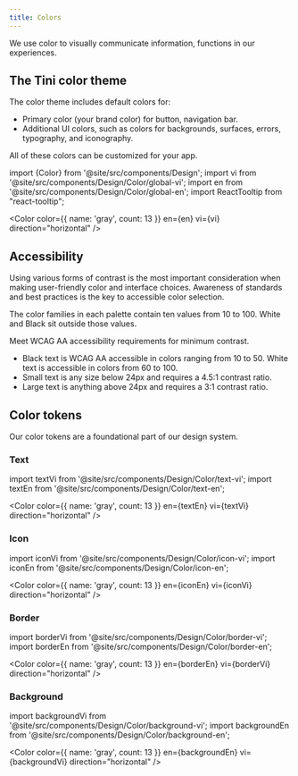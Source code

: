 ```yaml
---
title: Colors
---
```


We use color to visually communicate information, functions in our experiences.

## The Tini color theme

The color theme includes default colors for:

- Primary color (your brand color) for button, navigation bar.
- Additional UI colors, such as colors for backgrounds, surfaces, errors, typography, and iconography.

All of these colors can be customized for your app.

import {Color} from '@site/src/components/Design';
import vi from '@site/src/components/Design/Color/global-vi';
import en from '@site/src/components/Design/Color/global-en';
import ReactTooltip from "react-tooltip";

<Color color={{ name: 'gray', count: 13 }} en={en} vi={vi} direction="horizontal" />
<ReactTooltip />

## Accessibility

Using various forms of contrast is the most important consideration when making user-friendly color and interface choices. Awareness of standards and best practices is the key to accessible color selection.

The color families in each palette contain ten values from 10 to 100. White and Black sit outside those values.

Meet WCAG AA accessibility requirements for minimum contrast.

- Black text is WCAG AA accessible in colors ranging from 10 to 50. White text is accessible in colors from 60 to 100.
- Small text is any size below 24px and requires a 4.5:1 contrast ratio.
- Large text is anything above 24px and requires a 3:1 contrast ratio.

## Color tokens

Our color tokens are a foundational part of our design system.

### Text

import textVi from '@site/src/components/Design/Color/text-vi';
import textEn from '@site/src/components/Design/Color/text-en';

<Color color={{ name: 'gray', count: 13 }} en={textEn} vi={textVi} direction="horizontal" />

### Icon

import iconVi from '@site/src/components/Design/Color/icon-vi';
import iconEn from '@site/src/components/Design/Color/icon-en';

<Color color={{ name: 'gray', count: 13 }} en={iconEn} vi={iconVi} direction="horizontal" />

### Border

import borderVi from '@site/src/components/Design/Color/border-vi';
import borderEn from '@site/src/components/Design/Color/border-en';

<Color color={{ name: 'gray', count: 13 }} en={borderEn} vi={borderVi} direction="horizontal" />

### Background

import backgroundVi from '@site/src/components/Design/Color/background-vi';
import backgroundEn from '@site/src/components/Design/Color/background-en';

<Color color={{ name: 'gray', count: 13 }} en={backgroundEn} vi={backgroundVi} direction="horizontal" />
